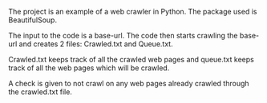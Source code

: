 The project is an example of a web crawler in Python.
The package used is BeautifulSoup.

The input to the code is a base-url. The code then starts crawling the base-url and creates 2 files:
Crawled.txt and Queue.txt.

Crawled.txt keeps track of all the crawled web pages and queue.txt keeps track of all the web pages which will be crawled.

A check is given to not crawl on any web pages already crawled through the crawled.txt file.
